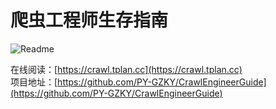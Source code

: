# 爬虫工程师生存指南

![Readme](https://github-readme-stats.vercel.app/api/pin/?username=PY-GZKY&repo=CrawlEngineerGuide)

在线阅读：[https://crawl.tplan.cc](https://crawl.tplan.cc)   
项目地址：[https://github.com/PY-GZKY/CrawlEngineerGuide](https://github.com/PY-GZKY/CrawlEngineerGuide)
